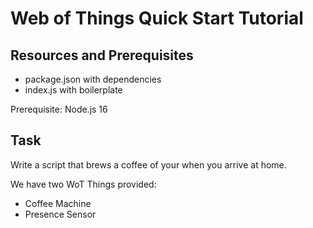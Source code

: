# Web of Things Quick Start Tutorial

## Resources and Prerequisites

- package.json with dependencies
- index.js with boilerplate

Prerequisite: Node.js 16

## Task

Write a script that brews a coffee of your when you arrive at home.

We have two WoT Things provided:

- Coffee Machine
- Presence Sensor
